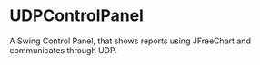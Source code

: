 UDPControlPanel
===============

A Swing Control Panel, that shows reports using JFreeChart and communicates through UDP.
